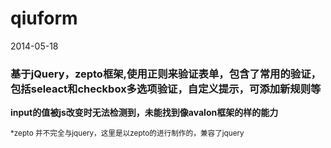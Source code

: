 # qiuform

<p>2014-05-18</p>

<h3>基于jQuery，zepto框架,使用正则来验证表单，包含了常用的验证，包括seleact和checkbox多选项验证，自定义提示，可添加新规则等</h3>


<p><strong>input的值被js改变时无法检测到，未能找到像avalon框架的样的能力</strong></p>
<p><small>*zepto 并不完全与jquery，这里是以zepto的进行制作的，兼容了jquery</small></p>
